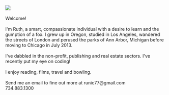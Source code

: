
<body>
  <img src="http://i.imgur.com/ugZbhqvt.jpg?1"/></a>
<br><br>
  Welcome!<br><br>
I'm Ruth, a smart, compassionate individual with a desire to learn and the gumption of a fox. I grew up in Oregon, studied in Los Angeles, wandered the streets of London and perused the parks of Ann Arbor, Michigan before moving to Chicago in July 2013. <br><br>
I've dabbled in the non-profit, publishing and real estate sectors. I've recently put my eye on coding!<br><br>
I enjoy reading, films, travel and bowling.<br><br>
Send me an email to fine out more at
runic77@gmail.com<br>
734.883.1300<br>

</body>
